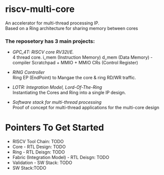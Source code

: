 # riscv-multi-core
An accelerator for multi-thread processing IP.  
Based on a Ring architecture for sharing memory between cores  

### The reposetory has 3 main projects:
- *GPC_4T: RISCV core RV32I/E.*  
4 thread core.
i_mem (Instruction Memory)
d_mem (Data Memory) - compiler Scratchpad + MMIO + MMIO CRs (Control Register)

- *RING Controller*  
Ring EP (EndPoint) to Mangae the core & ring RD/WR traffic.

- *LOTR: Integration Model, Lord-Of-The-Ring*  
Instantiating the Cores and Ring into a single IP design.  

- *Software stack for multi-thread processing*  
Proof of concept for multi-thread applications for the multi-core design

# Pointers To Get Started
- RISCV Tool Chain: TODO  
- Core - RTL Design: TODO  
- Ring - RTL Deisgn: TODO  
- Fabric (Integration Model) - RTL Deisgn: TODO  
- Validation - SW Stack: TODO  
- SW Stack:TODO  

# 

